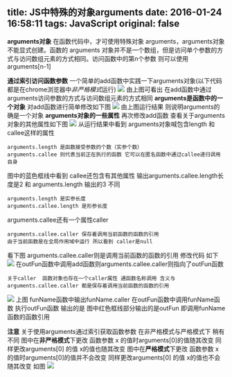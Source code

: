 title: JS中特殊的对象arguments
date: 2016-01-24 16:58:11
tags: JavaScript
original: false
---
**arguments对象**
在函数代码中，才可使用特殊对象 arguments，arguments对象不能显式创建。函数的 arguments 对象并不是一个数组，但是访问单个参数的方式与访问数组元素的方式相同。访问函数中的第n个参数 则可以使用arguments[n-1] 
<!-- more -->
**通过索引访问函数参数**
一个简单的add函数中实践一下arguments对象(以下代码都是在chrome浏览器中*非严格模式*运行)
![](http://7xqeyw.com1.z0.glb.clouddn.com/argument1.png)
由上图可看出 在add函数中通过arguments访问参数的方式与访问数组元素的方式相同
 **arguments是函数中的一个对象**
对add函数进行简单修改如下图
![](http://7xqeyw.com1.z0.glb.clouddn.com/argument2.png)
由上图运行结果 则说明arguments的确是一个对象
**arguments对象的一些属性**
再次修改add函数 查看关于arguments对象的其他属性如下图
![](http://7xqeyw.com1.z0.glb.clouddn.com/argument3.png)
从运行结果中看到 arguments对象喊包含length 和 callee这样的属性
    
    arguments.length 是函数接受参数的个数（实参个数）
    arguments.callee 则代表当前正在执行的函数 它可以在匿名函数中通过callee递归调用自身
图中的蓝色框线中看到 callee还包含有其他属性 
输出arguments.callee.length长度是2 和 arguments.length 输出的3 不同

    arguments.length 是实参长度
    arguments.callee.length 是形参长度
arguments.callee还有一个属性caller 
    
    arguments.callee.caller 保存着调用当前函数的函数的引用
    由于当前函数是在全局作用域中运行 所以看到 caller是null
看下图 arguments.callee.caller则是调用当前函数的函数的引用
修改代码 如下
![](http://7xqeyw.com1.z0.glb.clouddn.com/argument4.png)
在outFun函数中调用add函数则arguments.callee.caller则指向了outFun函数
    
    关于caller  函数对象也存在一个caller属性 通函数名称调用 含义与 arguments.callee.caller 都是保存着调用当前函数的函数的引用
![](http://7xqeyw.com1.z0.glb.clouddn.com/argument5.png)
上图 funName函数中输出funName.caller  在outFun函数中调用funName函数  执行outFun函数 输出的是 图中红色框线部分输出的是outFun  即调用funName函数的函数引用 

**注意**
关于使用arguments通过索引获取函数参数 在非严格模式与严格模式下 稍有不同 
图中在**非严格模式**下更改 函数参数 x 的值时arguments[0]的值随其改变 同样更改arguments[0] 的值 x的值也随其改变
图中在**严格模式**下更改 函数参数 x 的值时arguments[0]的值并不会改变 同样更改arguments[0] 的值 x的值也不会随其改变
如图
![](http://7xqeyw.com1.z0.glb.clouddn.com/argument6.png)
